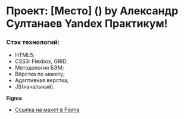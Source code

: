 # Проект: [Место] () by Александр Султанаев Yandex Практикум!

### Стэк технологий:

* HTML5;
* CSS3: Flexbox, GRID;
* Методология БЭМ;
* Вёрстка по макету;
* Адаптивная верстка;
* JS(начальный).

**Figma**
* [Ссылка на макет в Figma](https://www.figma.com/file/2cn9N9jSkmxD84oJik7xL7/JavaScript.-Sprint-4?node-id=0%3A1)